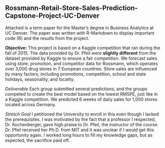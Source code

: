## Rossmann-Retail-Store-Sales-Prediction-Capstone-Project-UC-Denver

Attached is a term paper for the Master’s degree in Business Analytics at UC Denver. The paper was written with R-Markdown to display important code (R) and the results from the project. 

**Objective:** This project is based on a Kaggle competition that ran during the fall of 2015. The data provided by Dr. Pfeil were **slightly different** from the dataset provided by Kaggle to ensure a fair competition. We forecast sales using store, promotion, and competitor data for Rossmann, which operates over 3,000 drug stores in 7 European countries. Store sales are influenced by many factors, including promotions, competition, school and state holidays, seasonality, and locality. 

_Deliverable_ Each group submitted several predictions, and the groups competed to create the best model based on the lowest RMSPE, just like in a Kaggle competition. We predicted 6 weeks of daily sales for 1,000 stores located across Germany.

_Stretch Goal_  I petitioned the University to enroll in this even though I lacked the prerequisites. I was motivated by the fact that a professor I respected, Dr. Kochenberger, gave high praise to Dr. Pfeil, the instructor of the course. Dr. Pfeil received her Ph.D. from MIT and it was unclear if I would get this opportunity again. I worked long hours to fill my knowledge gaps, but as expected, the sacrifice paid off.
